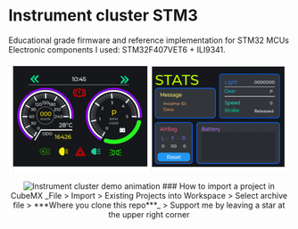 # Instrument cluster STM3
Educational grade firmware and reference implementation for STM32 MCUs
Electronic components I used: STM32F407VET6 + ILI9341.
<div align="center">
  <img src="Img/d064f724-718f-4ddb-907f-fbcb4982ec22.png" alt="Comprehensive Layout" width="640" />
</div>
<p align="center">
  <img src="Img/IMG_0197.gif" alt="Instrument cluster demo animation" width="640" />
</div>
### How to import a project in CubeMX
 _File > Import > Existing Projects into Workspace > Select archive file > ***Where you clone this repo***_
 > Support me by leaving a star at the upper right corner
